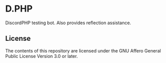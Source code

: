 # D.PHP

DiscordPHP testing bot. Also provides reflection assistance.

## License

The contents of this repository are licensed under the GNU Affero General Public License Version 3.0 or later.
